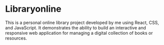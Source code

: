 # Libraryonline
This is a personal online library project developed by me using React, CSS, and JavaScript. It demonstrates the ability to build an interactive and responsive web application for managing a digital collection of books or resources.

